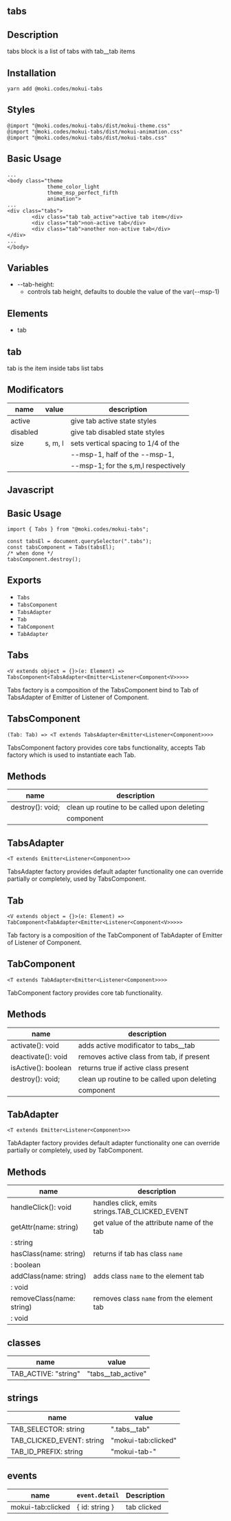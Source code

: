 tabs
--------------------------------------------------------------------------------

Description
--------------------------------------------------------------------------------
tabs block is a list of tabs with tab__tab items

Installation
--------------------------------------------------------------------------------
```
yarn add @moki.codes/mokui-tabs
```

Styles
--------------------------------------------------------------------------------
```
@import "@moki.codes/mokui-tabs/dist/mokui-theme.css"
@import "@moki.codes/mokui-tabs/dist/mokui-animation.css"
@import "@moki.codes/mokui-tabs/dist/mokui-tabs.css"
```

Basic Usage
--------------------------------------------------------------------------------
```
...
<body class="theme
             theme_color_light
             theme_msp_perfect_fifth
             animation">
...
<div class="tabs">
        <div class="tab tab_active">active tab item</div>
        <div class="tab">non-active tab</div>
        <div class="tab">another non-active tab</div>
</div>
...
</body>
```

Variables
--------------------------------------------------------------------------------

* --tab-height:
  - controls tab height, defaults to double the value of the var(--msp-1)

Elements
--------------------------------------------------------------------------------
* tab

tab
--------------------------------------------------------------------------------
tab is the item inside tabs list tabs

Modificators
--------------------------------------------------------------------------------
| name        | value         | description                                    |
| ----------- | ------------- | ---------------------------------------------- |
| active      |               | give tab active state styles                   |
| disabled    |               | give tab disabled state styles                 |
| size        | s, m, l       | sets vertical spacing to 1/4 of the            |
|             |               | --msp-1, half of the --msp-1,                  |
|             |               | --msp-1; for the s,m,l respectively            |


Javascript
--------------------------------------------------------------------------------

Basic Usage
--------------------------------------------------------------------------------
```
import { Tabs } from "@moki.codes/mokui-tabs";

const tabsEl = document.querySelector(".tabs");
const tabsComponent = Tabs(tabsEl);
/* when done */
tabsComponent.destroy();
```

Exports
--------------------------------------------------------------------------------
* `Tabs`
* `TabsComponent`
* `TabsAdapter`
* `Tab`
* `TabComponent`
* `TabAdapter`

Tabs
--------------------------------------------------------------------------------
`<V extends object = {}>(e: Element) => TabsComponent<TabsAdapter<Emitter<Listener<Component<V>>>>>`

Tabs factory is a composition of the TabsComponent bind to Tab of TabsAdapter
of Emitter of Listener of Component.

TabsComponent
--------------------------------------------------------------------------------
`(Tab: Tab) => <T extends TabsAdapter<Emitter<Listener<Component>>>>`

TabsComponent factory provides core tabs functionality, accepts Tab factory
which is used to instantiate each Tab.

Methods
--------------------------------------------------------------------------------
| name                        | description                                    |
| --------------------------- | ---------------------------------------------- |
| destroy(): void;            | clean up routine to be called upon deleting    |
|                             | component                                      |

TabsAdapter
--------------------------------------------------------------------------------
`<T extends Emitter<Listener<Component>>>`

TabsAdapter factory provides default adapter functionality one can override
partially or completely, used by TabsComponent.

Tab
--------------------------------------------------------------------------------
`<V extends object = {}>(e: Element) => TabComponent<TabAdapter<Emitter<Listener<Component<V>>>>>`

Tab factory is a composition of the TabComponent of TabAdapter of Emitter
of Listener of Component.

TabComponent
--------------------------------------------------------------------------------
`<T extends TabAdapter<Emitter<Listener<Component>>>>`

TabComponent factory provides core tab functionality.

Methods
--------------------------------------------------------------------------------
| name                           | description                                 |
| -------------------------------| ------------------------------------------- |
| activate(): void               | adds active modificator to tabs__tab        |
| deactivate(): void             | removes active class from tab, if present   |
| isActive(): boolean            | returns true if active class present        |
| destroy(): void;               | clean up routine to be called upon deleting |
|                                | component                                   |

TabAdapter
--------------------------------------------------------------------------------
`<T extends Emitter<Listener<Component>>>`

TabAdapter factory provides default adapter functionality one can override
partially or completely, used by TabComponent.

Methods
--------------------------------------------------------------------------------
| name                        | description                                    |
| --------------------------- | ---------------------------------------------- |
| handleClick(): void         | handles click, emits strings.TAB_CLICKED_EVENT |
| getAttr(name: string)       | get value of the attribute name of the tab     |
| : string                    |                                                |
| hasClass(name: string)      | returns if tab has class `name`                |
| : boolean                   |                                                |
| addClass(name: string)      | adds class `name` to the element tab           |
| : void                      |                                                |
| removeClass(name: string)   | removes class `name` from the element tab      |
| : void                      |                                                |

classes
--------------------------------------------------------------------------------
| name                        | value                                          |
| --------------------------- | ---------------------------------------------- |
| TAB_ACTIVE: "string"        | "tabs__tab_active"                             |

strings
--------------------------------------------------------------------------------
| name                        | value                                          |
| --------------------------- | ---------------------------------------------- |
| TAB_SELECTOR: string        | ".tabs__tab"                                   |
| TAB_CLICKED_EVENT: string   | "mokui-tab:clicked"                            |
| TAB_ID_PREFIX: string       | "mokui-tab-"                                   |

events
--------------------------------------------------------------------------------
| name                    | `event.detail`    | Description                    |
| ----------------------- | ------------------| ------------------------------ |
| mokui-tab:clicked       | { id: string }    | tab clicked                    |
